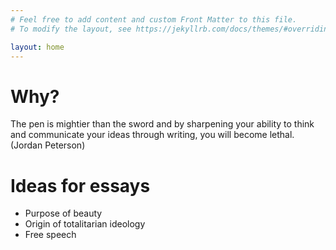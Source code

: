 ```yaml
---
# Feel free to add content and custom Front Matter to this file.
# To modify the layout, see https://jekyllrb.com/docs/themes/#overriding-theme-defaults

layout: home
---
```


# Why?
The pen is mightier than the sword and by sharpening your ability to think and communicate your ideas through writing, you will become lethal.(Jordan Peterson)

# Ideas for essays

- Purpose of beauty
- Origin of totalitarian ideology
- Free speech